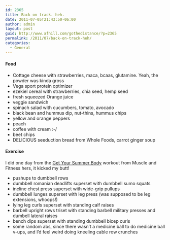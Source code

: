 ```yaml
---
id: 2365
title: Back on track. heh.
date: 2011-07-05T21:43:50-06:00
author: admin
layout: post
guid: http://www.afhill.com/gothedistance/?p=2365
permalink: /2011/07/back-on-track-heh/
categories:
  - General
---
```

#### Food

  * Cottage cheese with strawberries, maca, bcaas, glutamine. Yeah, the powder was kinda gross
  * Vega sport protein optimizer
  * ezekiel cereal with strawberries, chia seed, hemp seed
  * fresh squeezed Orange juice
  * veggie sandwich
  * spinach salad with cucumbers, tomato, avocado
  * black bean and hummus dip, nut-thins, hummus chips
  * yellow and orange peppers
  * peach
  * coffee with cream :-/
  * beet chips
  * DELICIOUS seeduction bread from Whole Foods, carrot ginger soup

#### Exercise

I did one day from the [Get Your Summer Body](http://www.muscleandfitnesshers.com/training/get-your-summer-body) workout from Muscle and Fitness hers, it kicked my butt!

  * pushups to dumbbell rows
  * dumbbell romanian deadlifts superset with dumbbell sumo squats
  * incline chest press superset with wide-grip pullups
  * dumbbell lunges superset with leg press (was supposed to be leg extensions, whoops!)
  * lying leg curls superset with standing calf raises
  * barbell upright rows triset with standing barbell military presses and dumbell lateral raises
  * bench dips superset with standing dumbbell bicep curls
  * some random abs, since there wasn&#8217;t a medicine ball to do medicine ball v-ups, and I&#8217;d feel weird doing kneeling cable row crunches